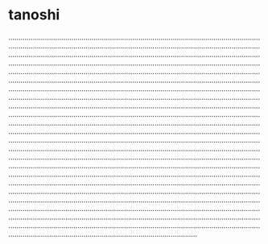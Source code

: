 # tanoshi
.................................................................................................................................................................................................................................................................................................................................................................................................................................................................................................................................................................................................................................................................................................................................................................................................................................................................................................................................................................................................................................................................................................................................................................................................................................................................................................................................................................................................................................................................................................................................................................................................................................................................................................................................................................................................................................................................................................................................................................................................................................................................................................................................................................................................................................................................................................................................................................................................................................................................................................................................................................................................................................................................................................................................................................................................................................................................................................................................................................................................................................................................